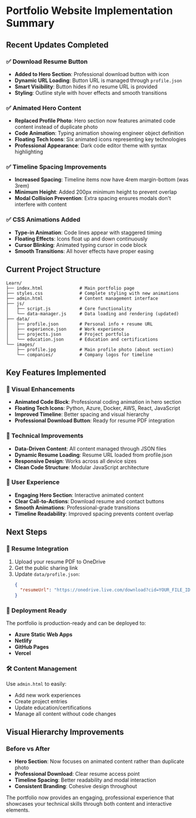 # Portfolio Website Implementation Summary

## Recent Updates Completed

### ✅ Download Resume Button
- **Added to Hero Section**: Professional download button with icon
- **Dynamic URL Loading**: Button URL is managed through `profile.json`
- **Smart Visibility**: Button hides if no resume URL is provided
- **Styling**: Outline style with hover effects and smooth transitions

### ✅ Animated Hero Content
- **Replaced Profile Photo**: Hero section now features animated code content instead of duplicate photo
- **Code Animation**: Typing animation showing engineer object definition
- **Floating Tech Icons**: Six animated icons representing key technologies
- **Professional Appearance**: Dark code editor theme with syntax highlighting

### ✅ Timeline Spacing Improvements
- **Increased Spacing**: Timeline items now have 4rem margin-bottom (was 3rem)
- **Minimum Height**: Added 200px minimum height to prevent overlap
- **Modal Collision Prevention**: Extra spacing ensures modals don't interfere with content

### ✅ CSS Animations Added
- **Type-in Animation**: Code lines appear with staggered timing
- **Floating Effects**: Icons float up and down continuously
- **Cursor Blinking**: Animated typing cursor in code block
- **Smooth Transitions**: All hover effects have proper easing

## Current Project Structure

```
Learn/
├── index.html              # Main portfolio page
├── styles.css              # Complete styling with new animations
├── admin.html              # Content management interface
├── js/
│   ├── script.js           # Core functionality
│   └── data-manager.js     # Data loading and rendering (updated)
├── data/
│   ├── profile.json        # Personal info + resume URL
│   ├── experience.json     # Work experience
│   ├── projects.json       # Project portfolio
│   └── education.json      # Education and certifications
└── images/
    ├── profile.jpg         # Main profile photo (about section)
    └── companies/          # Company logos for timeline

```

## Key Features Implemented

### 🎨 Visual Enhancements
- **Animated Code Block**: Professional coding animation in hero section
- **Floating Tech Icons**: Python, Azure, Docker, AWS, React, JavaScript
- **Improved Timeline**: Better spacing and visual hierarchy
- **Professional Download Button**: Ready for resume PDF integration

### 🔧 Technical Improvements
- **Data-Driven Content**: All content managed through JSON files
- **Dynamic Resume Loading**: Resume URL loaded from profile.json
- **Responsive Design**: Works across all device sizes
- **Clean Code Structure**: Modular JavaScript architecture

### 📱 User Experience
- **Engaging Hero Section**: Interactive animated content
- **Clear Call-to-Actions**: Download resume and contact buttons
- **Smooth Animations**: Professional-grade transitions
- **Timeline Readability**: Improved spacing prevents content overlap

## Next Steps

### 🔗 Resume Integration
1. Upload your resume PDF to OneDrive
2. Get the public sharing link
3. Update `data/profile.json`:
   ```json
   {
     "resumeUrl": "https://onedrive.live.com/download?cid=YOUR_FILE_ID"
   }
   ```

### 🚀 Deployment Ready
The portfolio is production-ready and can be deployed to:
- **Azure Static Web Apps**
- **Netlify**
- **GitHub Pages**
- **Vercel**

### 🛠️ Content Management
Use `admin.html` to easily:
- Add new work experiences
- Create project entries
- Update education/certifications
- Manage all content without code changes

## Visual Hierarchy Improvements

### Before vs After
- **Hero Section**: Now focuses on animated content rather than duplicate photo
- **Professional Download**: Clear resume access point
- **Timeline Spacing**: Better readability and modal interaction
- **Consistent Branding**: Cohesive design throughout

The portfolio now provides an engaging, professional experience that showcases your technical skills through both content and interactive elements.
